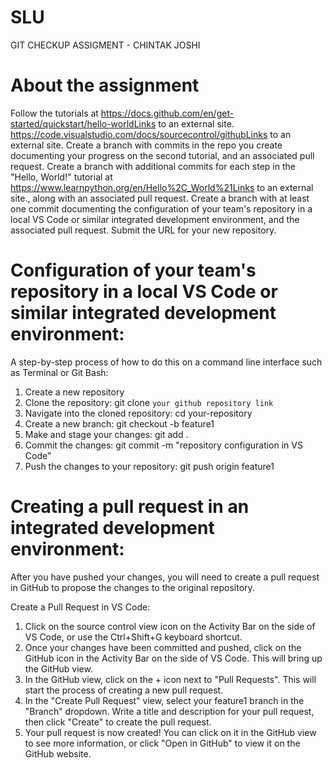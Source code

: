 # SLU
GIT CHECKUP ASSIGMENT - CHINTAK JOSHI

# About the assignment
Follow the tutorials at
https://docs.github.com/en/get-started/quickstart/hello-worldLinks to an external site.
https://code.visualstudio.com/docs/sourcecontrol/githubLinks to an external site.
Create a branch with commits in the repo you create documenting your progress on the second tutorial, and an associated pull request.
Create a branch with additional commits for each step in the "Hello, World!" tutorial at https://www.learnpython.org/en/Hello%2C_World%21Links to an external site., along with an associated pull request.
Create a branch with at least one commit documenting the configuration of your team's repository in a local VS Code or similar integrated development environment, and the associated pull request.
Submit the URL for your new repository.

# Configuration of your team's repository in a local VS Code or similar integrated development environment:
A step-by-step process of how to do this on a command line interface such as Terminal or Git Bash:

1. Create a new repository
2. Clone the repository:
    git clone ```your github repository link```
3. Navigate into the cloned repository:
    cd your-repository
4. Create a new branch:
    git checkout -b feature1
5. Make and stage your changes:
    git add .
6. Commit the changes:
    git commit -m "repository configuration in VS Code"
7. Push the changes to your repository:
    git push origin feature1


# Creating a pull request in an integrated development environment:
After you have pushed your changes, you will need to create a pull request in GitHub to propose the changes to the original repository.

Create a Pull Request in VS Code:

1. Click on the source control view icon on the Activity Bar on the side of VS Code, or use the Ctrl+Shift+G keyboard shortcut.
2. Once your changes have been committed and pushed, click on the GitHub icon in the Activity Bar on the side of VS Code. This will bring up the GitHub view.
3. In the GitHub view, click on the + icon next to "Pull Requests". This will start the process of creating a new pull request.
4. In the "Create Pull Request" view, select your feature1 branch in the "Branch" dropdown. Write a title and description for your pull request, then click "Create" to create the pull request.
5. Your pull request is now created! You can click on it in the GitHub view to see more information, or click "Open in GitHub" to view it on the GitHub website.